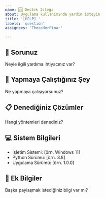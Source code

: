 ```yaml
---
name: 🆘 Destek İsteği
about: Uygulama kullanımında yardım isteyin
title: '[HELP] '
labels: 'question'
assignees: 'ThecoderPinar'

---
```


## 🤔 Sorunuz
Neyle ilgili yardıma ihtiyacınız var?

## 🎯 Yapmaya Çalıştığınız Şey
Ne yapmaya çalışıyorsunuz?

## 📋 Denediğiniz Çözümler
Hangi yöntemleri denediniz?

## 💻 Sistem Bilgileri
- İşletim Sistemi: [örn. Windows 11]
- Python Sürümü: [örn. 3.8]
- Uygulama Sürümü: [örn. 1.0.0]

## 📝 Ek Bilgiler
Başka paylaşmak istediğiniz bilgi var mı?
